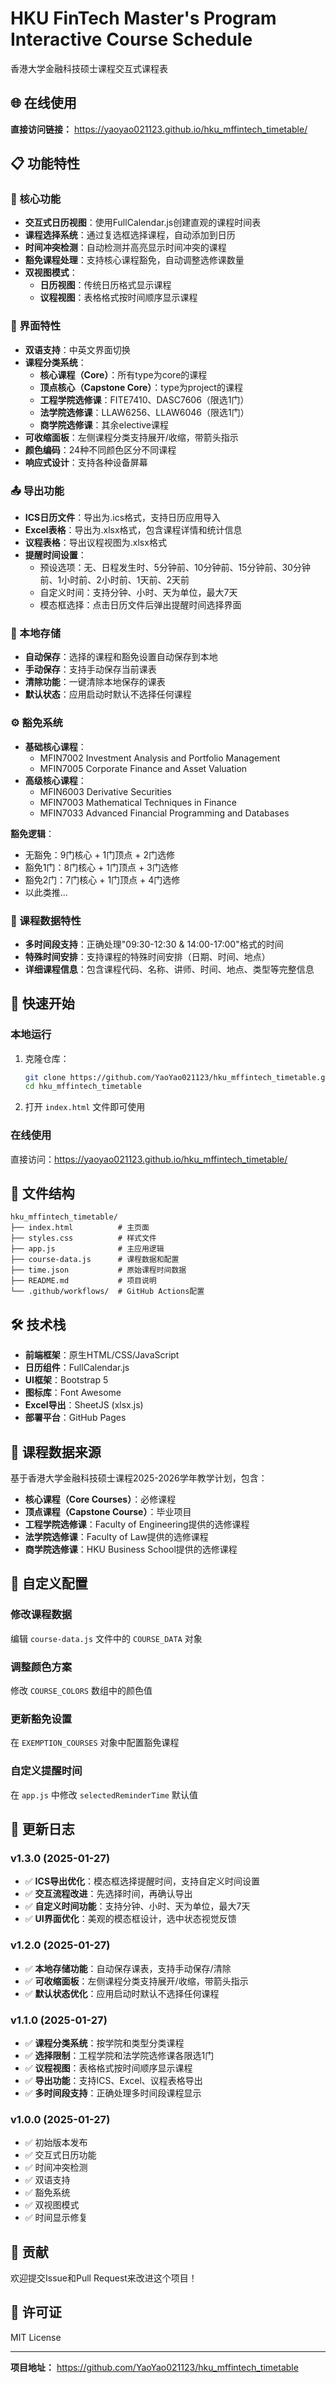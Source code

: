 # HKU FinTech Master's Program Interactive Course Schedule

香港大学金融科技硕士课程交互式课程表

## 🌐 在线使用

**直接访问链接：** https://yaoyao021123.github.io/hku_mffintech_timetable/

## 📋 功能特性

### 🎯 核心功能
- **交互式日历视图**：使用FullCalendar.js创建直观的课程时间表
- **课程选择系统**：通过复选框选择课程，自动添加到日历
- **时间冲突检测**：自动检测并高亮显示时间冲突的课程
- **豁免课程处理**：支持核心课程豁免，自动调整选修课数量
- **双视图模式**：
  - **日历视图**：传统日历格式显示课程
  - **议程视图**：表格格式按时间顺序显示课程

### 🎨 界面特性
- **双语支持**：中英文界面切换
- **课程分类系统**：
  - **核心课程（Core）**：所有type为core的课程
  - **顶点核心（Capstone Core）**：type为project的课程
  - **工程学院选修课**：FITE7410、DASC7606（限选1门）
  - **法学院选修课**：LLAW6256、LLAW6046（限选1门）
  - **商学院选修课**：其余elective课程
- **可收缩面板**：左侧课程分类支持展开/收缩，带箭头指示
- **颜色编码**：24种不同颜色区分不同课程
- **响应式设计**：支持各种设备屏幕

### 📤 导出功能
- **ICS日历文件**：导出为.ics格式，支持日历应用导入
- **Excel表格**：导出为.xlsx格式，包含课程详情和统计信息
- **议程表格**：导出议程视图为.xlsx格式
- **提醒时间设置**：
  - 预设选项：无、日程发生时、5分钟前、10分钟前、15分钟前、30分钟前、1小时前、2小时前、1天前、2天前
  - 自定义时间：支持分钟、小时、天为单位，最大7天
  - 模态框选择：点击日历文件后弹出提醒时间选择界面

### 💾 本地存储
- **自动保存**：选择的课程和豁免设置自动保存到本地
- **手动保存**：支持手动保存当前课表
- **清除功能**：一键清除本地保存的课表
- **默认状态**：应用启动时默认不选择任何课程

### ⚙️ 豁免系统
- **基础核心课程**：
  - MFIN7002 Investment Analysis and Portfolio Management
  - MFIN7005 Corporate Finance and Asset Valuation
- **高级核心课程**：
  - MFIN6003 Derivative Securities
  - MFIN7003 Mathematical Techniques in Finance
  - MFIN7033 Advanced Financial Programming and Databases

**豁免逻辑**：
- 无豁免：9门核心 + 1门顶点 + 2门选修
- 豁免1门：8门核心 + 1门顶点 + 3门选修
- 豁免2门：7门核心 + 1门顶点 + 4门选修
- 以此类推...

### 📅 课程数据特性
- **多时间段支持**：正确处理"09:30-12:30 & 14:00-17:00"格式的时间
- **特殊时间安排**：支持课程的特殊时间安排（日期、时间、地点）
- **详细课程信息**：包含课程代码、名称、讲师、时间、地点、类型等完整信息

## 🚀 快速开始

### 本地运行
1. 克隆仓库：
   ```bash
   git clone https://github.com/YaoYao021123/hku_mffintech_timetable.git
   cd hku_mffintech_timetable
   ```

2. 打开 `index.html` 文件即可使用

### 在线使用
直接访问：https://yaoyao021123.github.io/hku_mffintech_timetable/

## 📁 文件结构

```
hku_mffintech_timetable/
├── index.html          # 主页面
├── styles.css          # 样式文件
├── app.js              # 主应用逻辑
├── course-data.js      # 课程数据和配置
├── time.json           # 原始课程时间数据
├── README.md           # 项目说明
└── .github/workflows/  # GitHub Actions配置
```

## 🛠️ 技术栈

- **前端框架**：原生HTML/CSS/JavaScript
- **日历组件**：FullCalendar.js
- **UI框架**：Bootstrap 5
- **图标库**：Font Awesome
- **Excel导出**：SheetJS (xlsx.js)
- **部署平台**：GitHub Pages

## 📅 课程数据来源

基于香港大学金融科技硕士课程2025-2026学年教学计划，包含：
- **核心课程（Core Courses）**：必修课程
- **顶点课程（Capstone Course）**：毕业项目
- **工程学院选修课**：Faculty of Engineering提供的选修课程
- **法学院选修课**：Faculty of Law提供的选修课程
- **商学院选修课**：HKU Business School提供的选修课程

## 🔧 自定义配置

### 修改课程数据
编辑 `course-data.js` 文件中的 `COURSE_DATA` 对象

### 调整颜色方案
修改 `COURSE_COLORS` 数组中的颜色值

### 更新豁免设置
在 `EXEMPTION_COURSES` 对象中配置豁免课程

### 自定义提醒时间
在 `app.js` 中修改 `selectedReminderTime` 默认值

## 📝 更新日志

### v1.3.0 (2025-01-27)
- ✅ **ICS导出优化**：模态框选择提醒时间，支持自定义时间设置
- ✅ **交互流程改进**：先选择时间，再确认导出
- ✅ **自定义时间功能**：支持分钟、小时、天为单位，最大7天
- ✅ **UI界面优化**：美观的模态框设计，选中状态视觉反馈

### v1.2.0 (2025-01-27)
- ✅ **本地存储功能**：自动保存课表，支持手动保存/清除
- ✅ **可收缩面板**：左侧课程分类支持展开/收缩，带箭头指示
- ✅ **默认状态优化**：应用启动时默认不选择任何课程

### v1.1.0 (2025-01-27)
- ✅ **课程分类系统**：按学院和类型分类课程
- ✅ **选择限制**：工程学院和法学院选修课各限选1门
- ✅ **议程视图**：表格格式按时间顺序显示课程
- ✅ **导出功能**：支持ICS、Excel、议程表格导出
- ✅ **多时间段支持**：正确处理多时间段课程显示

### v1.0.0 (2025-01-27)
- ✅ 初始版本发布
- ✅ 交互式日历功能
- ✅ 时间冲突检测
- ✅ 双语支持
- ✅ 豁免系统
- ✅ 双视图模式
- ✅ 时间显示修复

## 🤝 贡献

欢迎提交Issue和Pull Request来改进这个项目！

## 📄 许可证

MIT License

---

**项目地址：** https://github.com/YaoYao021123/hku_mffintech_timetable
